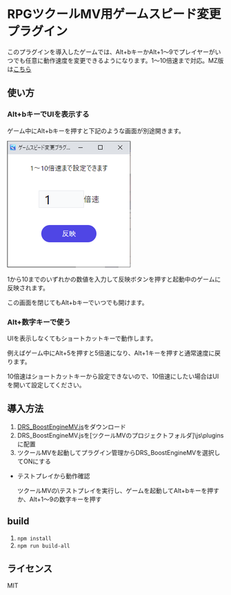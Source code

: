 # RPGツクールMV用ゲームスピード変更プラグイン

このプラグインを導入したゲームでは、Alt+bキーかAlt+1～9でプレイヤーがいつでも任意に動作速度を変更できるようになります。1～10倍速まで対応。MZ版は[こちら](https://github.com/doujinreviewers/DRS_BoostEngine)

## 使い方
### Alt+bキーでUIを表示する

ゲーム中にAlt+bキーを押すと下記のような画面が別途開きます。

![ui](ui.png)

1から10までのいずれかの数値を入力して反映ボタンを押すと起動中のゲームに反映されます。

この画面を閉じてもAlt+bキーでいつでも開けます。

### Alt+数字キーで使う

UIを表示しなくてもショートカットキーで動作します。

例えばゲーム中にAlt+5を押すと5倍速になり、Alt+1キーを押すと通常速度に戻ります。

10倍速はショートカットキーから設定できないので、10倍速にしたい場合はUIを開いて設定してください。

## 導入方法
1. [DRS_BoostEngineMV.js](https://github.com/doujinreviewers/DRS_BoostEngineMV/releases/download/v1.0.0/DRS_BoostEngineMV.js)をダウンロード
2. DRS_BoostEngineMV.jsを\[ツクールMVのプロジェクトフォルダ]\js\pluginsに配置
3. ツクールMVを起動してプラグイン管理からDRS_BoostEngineMVを選択してONにする

- テストプレイから動作確認

  ツクールMVの\テストプレイを実行し、ゲームを起動してAlt+bキーを押すか、Alt+1～9の数字キーを押す

## build
1. `npm install`
2. `npm run build-all`

## ライセンス
MIT